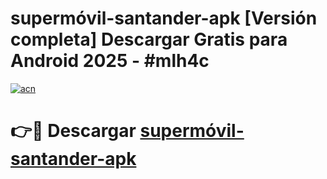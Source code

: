 # supermóvil-santander-apk  [Versión completa] Descargar Gratis para Android 2025 - #mlh4c

[![acn](https://github.com/user-attachments/assets/0f9c940e-d8b0-45ae-aac7-cd30a18b3e1c)](https://apps.freeplayer.one?title=supermóvil-santander-apk&ref=9F)

# 👉🔴 Descargar [supermóvil-santander-apk](https://apps.freeplayer.one?title=supermóvil-santander-apk&ref=9F)